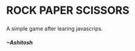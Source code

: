 # ROCK PAPER SCISSORS
<h3></h3>A simple game after learing javascrips.</h3>
<br>
<h5>~Ashitosh</h5>

